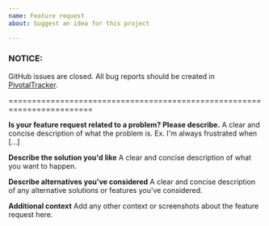 ```yaml
---
name: Feature request
about: Suggest an idea for this project

---
```


### NOTICE: 
GitHub issues are closed. All bug reports should be created in [PivotalTracker](https://www.pivotaltracker.com/n/projects/1993685).

========================================================================

**Is your feature request related to a problem? Please describe.**
A clear and concise description of what the problem is. Ex. I'm always frustrated when [...]

**Describe the solution you'd like**
A clear and concise description of what you want to happen.

**Describe alternatives you've considered**
A clear and concise description of any alternative solutions or features you've considered.

**Additional context**
Add any other context or screenshots about the feature request here.
